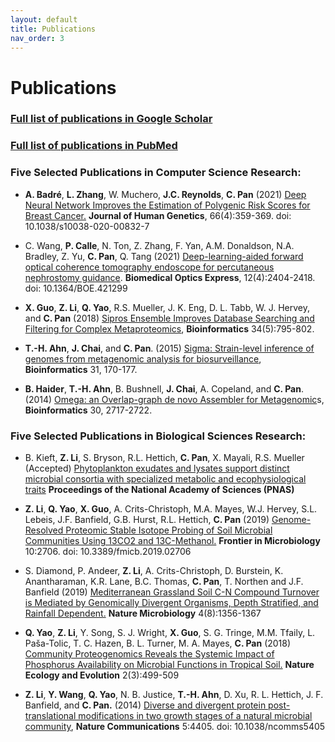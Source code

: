 ```yaml
---
layout: default
title: Publications
nav_order: 3
---
```

# Publications

### [Full list of publications in Google Scholar](https://scholar.google.com/citations?hl=en&user=m2ORdeYAAAAJ&view_op=list_works&sortby=pubdate)

### [Full list of publications in PubMed](https://pubmed.ncbi.nlm.nih.gov/?term=Chongle+Pan+%5BAuthor%5D&sort=date)
  
### Five Selected Publications in Computer Science Research:
   
   
- **A. Badré**, **L. Zhang**, W. Muchero, **J.C. Reynolds**, **C. Pan** (2021) [Deep Neural Network Improves the Estimation of Polygenic Risk Scores for Breast Cancer.](https://www.nature.com/articles/s10038-020-00832-7) **Journal of Human Genetics**, 66(4):359-369. doi: 10.1038/s10038-020-00832-7

- C. Wang, **P. Calle**, N. Ton, Z. Zhang, F. Yan, A.M. Donaldson, N.A. Bradley, Z. Yu, **C. Pan**, Q. Tang (2021) [Deep-learning-aided forward optical coherence tomography endoscope for percutaneous nephrostomy guidance](https://www.osapublishing.org/boe/fulltext.cfm?uri=boe-12-4-2404&id=449681). **Biomedical Optics Express**, 12(4):2404-2418. doi: 10.1364/BOE.421299

- **X. Guo**, **Z. Li**, **Q. Yao**, R.S. Mueller, J. K. Eng, D. L. Tabb, W. J. Hervey, and **C. Pan** (2018) [Sipros Ensemble Improves Database Searching and Filtering for Complex Metaproteomics](https://academic.oup.com/bioinformatics/article/34/5/795/4209993), **Bioinformatics** 34(5):795-802.

- **T.-H. Ahn**, **J. Chai**, and **C. Pan**. (2015) [Sigma: Strain-level inference of genomes from metagenomic analysis for biosurveillance](https://academic.oup.com/bioinformatics/article-lookup/doi/10.1093/bioinformatics/btu641), **Bioinformatics** 31, 170-177.

- **B. Haider**, **T.-H. Ahn**, B. Bushnell, **J. Chai**, A. Copeland, and **C. Pan**. (2014) [Omega: an Overlap-graph de novo Assembler for Metagenomic](https://academic.oup.com/bioinformatics/article-lookup/doi/10.1093/bioinformatics/btu395)s, **Bioinformatics** 30, 2717-2722.
  
### Five Selected Publications in Biological Sciences Research:
    
  
- B. Kieft, **Z. Li**, S. Bryson, R.L. Hettich, **C. Pan**, X. Mayali, R.S. Mueller (Accepted) [Phytoplankton exudates and lysates support distinct microbial consortia with specialized metabolic and ecophysiological traits]() **Proceedings of the National Academy of Sciences (PNAS)** 

- **Z. Li**, **Q. Yao**, **X. Guo**, A. Crits-Christoph, M.A. Mayes, W.J. Hervey, S.L. Lebeis, J.F. Banfield, G.B. Hurst, R.L. Hettich, **C. Pan** (2019) [Genome-Resolved Proteomic Stable Isotope Probing of Soil Microbial Communities Using 13CO2 and 13C-Methanol.](https://www.frontiersin.org/articles/10.3389/fmicb.2019.02706/full) **Frontier in Microbiology** 10:2706. doi: 10.3389/fmicb.2019.02706

- S. Diamond, P. Andeer, **Z. Li**, A. Crits-Christoph, D. Burstein, K. Anantharaman, K.R. Lane, B.C. Thomas, **C. Pan**, T. Northen and J.F. Banfield (2019) [Mediterranean Grassland Soil C-N Compound Turnover is Mediated by Genomically Divergent Organisms, Depth Stratified, and Rainfall Dependent.](https://www.nature.com/articles/s41564-019-0449-y) **Nature Microbiology** 4(8):1356-1367

- **Q. Yao**, **Z. Li**, Y. Song, S. J. Wright, **X. Guo**, S. G. Tringe, M.M. Tfaily, L. Paša-Tolic, T. C. Hazen, B. L. Turner, M. A. Mayes, **C. Pan** (2018) [Community Proteogenomics Reveals the Systemic Impact of Phosphorus Availability on Microbial Functions in Tropical Soil.](https://www.nature.com/articles/s41559-017-0463-5) **Nature Ecology and Evolution** 2(3):499-509

- **Z. Li**, **Y. Wang**, **Q. Yao**, N. B. Justice, **T.-H. Ahn**, D. Xu, R. L. Hettich, J. F. Banfield, and **C. Pan.** (2014) [Diverse and divergent protein post-translational modifications in two growth stages of a natural microbial community](https://www.nature.com/articles/ncomms5405), **Nature Communications** 5:4405. doi: 10.1038/ncomms5405

